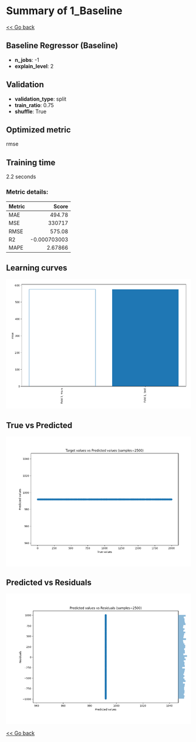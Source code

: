 # Summary of 1_Baseline

[<< Go back](../README.md)


## Baseline Regressor (Baseline)
- **n_jobs**: -1
- **explain_level**: 2

## Validation
 - **validation_type**: split
 - **train_ratio**: 0.75
 - **shuffle**: True

## Optimized metric
rmse

## Training time

2.2 seconds

### Metric details:
| Metric   |            Score |
|:---------|-----------------:|
| MAE      |    494.78        |
| MSE      | 330717           |
| RMSE     |    575.08        |
| R2       |     -0.000703003 |
| MAPE     |      2.67866     |



## Learning curves
![Learning curves](learning_curves.png)
## True vs Predicted

![True vs Predicted](true_vs_predicted.png)


## Predicted vs Residuals

![Predicted vs Residuals](predicted_vs_residuals.png)



[<< Go back](../README.md)
